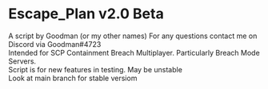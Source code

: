# Escape_Plan v2.0 Beta
A script by Goodman (or my other names) For any questions contact me on Discord via Goodman#4723    
Intended for SCP Containment Breach Multiplayer. Particularly Breach Mode Servers.  
Script is for new features in testing. May be unstable  
Look at main branch for stable versiom
